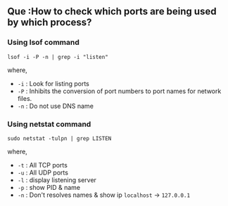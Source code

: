 ## Que :How to check which ports are being used by which process?
### Using lsof command

```
lsof -i -P -n | grep -i "listen"
```

where,
- `-i` : Look for listing ports
- `-P` : Inhibits the conversion of port numbers to port names for network files.
- `-n` : Do not use DNS name

### Using netstat command

```
sudo netstat -tulpn | grep LISTEN
```
where,
- `-t` : All TCP ports
- `-u` : All UDP ports
- `-l` : display listening server
- `-p` : show PID & name
- `-n` : Don't resolves names & show ip `localhost` -> `127.0.0.1`
